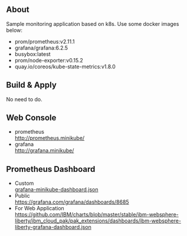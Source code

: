 ## About
Sample monitoring application based on k8s.
Use some docker images below:
* prom/prometheus:v2.11.1
* grafana/grafana:6.2.5
* busybox:latest
* prom/node-exporter:v0.15.2
* quay.io/coreos/kube-state-metrics:v1.8.0

## Build & Apply
No need to do.

## Web Console
* prometheus  
http://prometheus.minikube/
* grafana  
http://grafana.minikube/

## Prometheus Dashboard
* Custom  
[grafana-minikube-dashboard.json](grafana/grafana-minikube-dashboard.json)
* Public  
https://grafana.com/grafana/dashboards/8685
* For Web Application  
https://github.com/IBM/charts/blob/master/stable/ibm-websphere-liberty/ibm_cloud_pak/pak_extensions/dashboards/ibm-websphere-liberty-grafana-dashboard.json